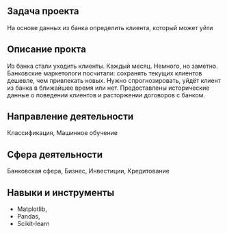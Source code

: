 ## Задача проекта
На основе данных из банка определить клиента, который может уйти

## Описание прокта
Из банка стали уходить клиенты. Каждый месяц. Немного, но заметно. Банковские маркетологи посчитали: сохранять текущих клиентов дешевле, чем привлекать новых.
Нужно спрогнозировать, уйдёт клиент из банка в ближайшее время или нет. Предоставлены исторические данные о поведении клиентов и расторжении договоров с банком.

## Направление деятельности
Классификация, Машинное обучение

## Сфера деятельности
Банковская сфера, Бизнес, Инвестиции, Кредитование

## Навыки и инструменты
* Matplotlib,
* Pandas,
* Scikit-learn

